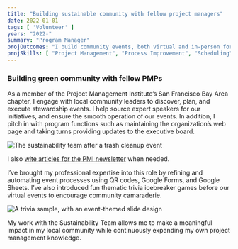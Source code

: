 ```yaml
---
title: "Building sustainable community with fellow project managers"
date: 2022-01-01
tags: [ 'Volunteer' ]
years: "2022-"
summary: "Program Manager"
projOutcomes: "I build community events, both virtual and in-person for the sustainability program of the PMI's chapter of the Bay Area Project Management Institute."
projSkills: [ "Project Management", "Process Improvement", "Scheduling", "Facilitation", "Marketing", "Web Development" ]
---
```


### Building green community with fellow PMPs

As a member of the Project Management Institute&rsquo;s San Francisco Bay Area chapter, I engage with local community leaders to discover, plan, and execute stewardship events. I help source expert speakers for our initiatives, and ensure the smooth operation of our events. In addition, I pitch in with program functions such as maintaining the organization&rsquo;s web page and taking turns providing updates to the executive board. 

![The sustainability team after a trash cleanup event](/bayview.webp)

I also [wite articles for the PMI newsletter](https://pmisfbac.org/blog/embracing-wellness--sustainability-in-project-management--16705) when needed. 

I&rsquo;ve brought my professional expertise into this role by refining and automating event processes using QR codes, Google Forms, and Google Sheets. I&rsquo;ve also introduced fun thematic trivia icebreaker games before our virtual events to encourage community camaraderie. 

![A trivia sample, with an event-themed slide design](/sample-sfbac-slide.webp)

My work with the Sustainability Team allows me to make a meaningful impact in my local community while continuously expanding my own project management knowledge. 